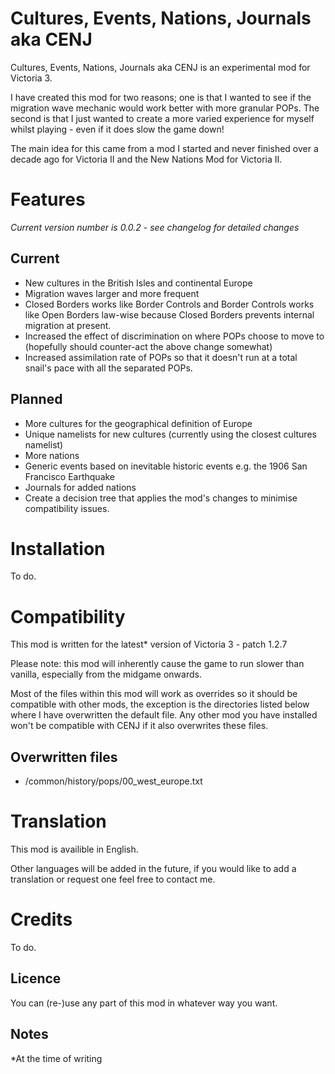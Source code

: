 # Cultures, Events, Nations, Journals aka CENJ

Cultures, Events, Nations, Journals aka CENJ is an experimental mod for Victoria 3.

I have created this mod for two reasons; one is that I wanted to see if the migration wave mechanic would work better with more granular POPs. The second is that I just wanted to create a more varied experience for myself whilst playing - even if it does slow the game down!

The main idea for this came from a mod I started and never finished over a decade ago for Victoria II and the New Nations Mod for Victoria II.

# Features
*Current version number is 0.0.2 - see changelog for detailed changes*
## Current

- New cultures in the British Isles and continental Europe
- Migration waves larger and more frequent
- Closed Borders works like Border Controls and Border Controls works like Open Borders law-wise because Closed Borders prevents internal migration at present.
- Increased the effect of discrimination on where POPs choose to move to (hopefully should counter-act the above change somewhat)
- Increased assimilation rate of POPs so that it doesn't run at a total snail's pace with all the separated POPs.

## Planned
- More cultures for the geographical definition of Europe
- Unique namelists for new cultures (currently using the closest cultures namelist)
- More nations
- Generic events based on inevitable historic events e.g. the 1906 San Francisco Earthquake
- Journals for added nations
- Create a decision tree that applies the mod's changes to minimise compatibility issues.

# Installation

To do.

# Compatibility

This mod is written for the latest* version of Victoria 3 - patch 1.2.7

Please note: this mod will inherently cause the game to run slower than vanilla, especially from the midgame onwards.

Most of the files within this mod will work as overrides so it should be compatible with other mods, the exception is the directories listed below where I have overwritten the default file. Any other mod you have installed won't be compatible with CENJ if it also overwrites these files.

## Overwritten files

- /common/history/pops/00_west_europe.txt

# Translation

This mod is availible in English.

Other languages will be added in the future, if you would like to add a translation or request one feel free to contact me. 

# Credits

To do.

## Licence

You can (re-)use any part of this mod in whatever way you want.

## Notes

*At the time of writing
